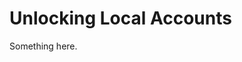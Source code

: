 [title]: # (Unlocking Local Accounts)
[tags]: # (XXX)
[priority]: # (1586)
# Unlocking Local Accounts
Something here.
